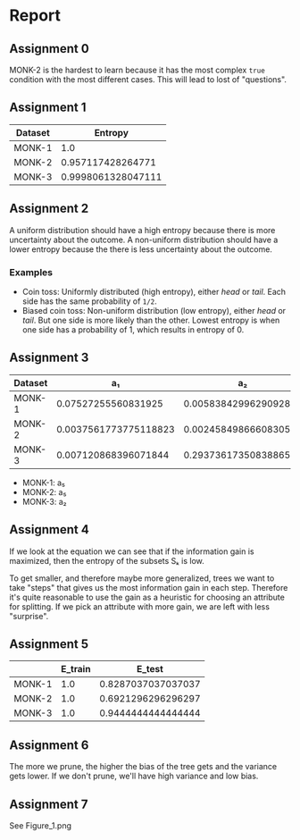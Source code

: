 # Report

## Assignment 0
MONK-2 is the hardest to learn because it has the most complex `true` condition with the most different cases. This will lead to lost of "questions".

## Assignment 1
|Dataset|Entropy           |
|-------|------------------|
|MONK-1 |1.0               |
|MONK-2 |0.957117428264771 |
|MONK-3 |0.9998061328047111|

## Assignment 2
A uniform distribution should have a high entropy because there is more uncertainty about the outcome.
A non-uniform distribution should have a lower entropy because the there is less uncertainty about the outcome.

### Examples
- Coin toss: Uniformly distributed (high entropy), either *head* or *tail*. Each side has the same probability of `1/2`.
- Biased coin toss: Non-uniform distribution (low entropy), either *head* or *tail*. But one side is more likely than the other. Lowest entropy is when one side has a probability of 1, which results in entropy of 0.

## Assignment 3
|Dataset|a₁           |a₂           |a₃           |a₄           |a₅           |a₆           |
|-------|-------------|-------------|-------------|-------------|-------------|-------------|
|MONK-1 | 0.07527255560831925| 0.005838429962909286| 0.00470756661729721| 0.02631169650768228| 0.28703074971578435| 0.0007578557158638421|
|MONK-2 | 0.0037561773775118823| 0.0024584986660830532| 0.0010561477158920196| 0.015664247292643818| 0.01727717693791797| 0.006247622236881467|
|MONK-3 | 0.007120868396071844| 0.29373617350838865| 0.0008311140445336207| 0.002891817288654397| 0.25591172461972755| 0.007077026074097326|

- MONK-1: a₅
- MONK-2: a₅
- MONK-3: a₂

## Assignment 4
If we look at the equation we can see that if the information gain is maximized, then the entropy of the subsets Sₖ is low.

To get smaller, and therefore maybe more generalized, trees we want to take "steps" that gives us the most information gain in each step. Therefore it's quite reasonable to use the gain as a heuristic for choosing an attribute for splitting. If we pick an attribute with more gain, we are left with less "surprise".

## Assignment 5
|       |E\_train     | E\_test           |
|-------|-------------|-------------------|
|MONK-1 |1.0          | 0.8287037037037037|
|MONK-2 |1.0          | 0.6921296296296297|
|MONK-3 |1.0          | 0.9444444444444444|

## Assignment 6
The more we prune, the higher the bias of the tree gets and the variance gets lower.
If we don't prune, we'll have high variance and low bias.

## Assignment 7
See Figure\_1.png




















